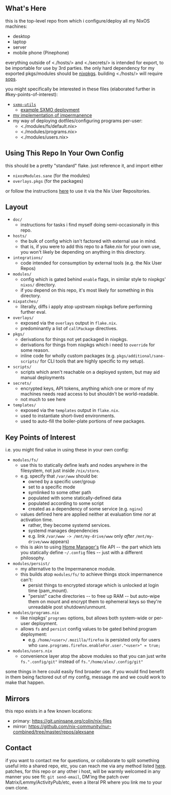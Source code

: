 ## What's Here

this is the top-level repo from which i configure/deploy all my NixOS machines:
- desktop
- laptop
- server
- mobile phone (Pinephone)

everything outside of <./hosts/> and <./secrets/> is intended for export, to be importable for use by 3rd parties.
the only hard dependency for my exported pkgs/modules should be [nixpkgs][nixpkgs].
building <./hosts/> will require [sops][sops].

you might specifically be interested in these files (elaborated further in #key-points-of-interest):
- [`sxmo-utils`](./pkgs/additional/sxmo-utils/default.nix)
  - [example SXMO deployment](./hosts/modules/gui/sxmo/default.nix)
- [my implementation of impermanence](./modules/persist/default.nix)
- my way of deploying dotfiles/configuring programs per-user:
  - <./modules/fs/default.nix>
  - <./modules/programs.nix>
  - <./modules/users.nix>

[nixpkgs]: https://github.com/NixOS/nixpkgs
[sops]: https://github.com/Mic92/sops-nix
[uninsane-org]: https://uninsane.org

## Using This Repo In Your Own Config

this should be a pretty "standard" flake. just reference it, and import either
- `nixosModules.sane` (for the modules)
- `overlays.pkgs` (for the packages)

or follow the instructions [here][NUR] to use it via the Nix User Repositories.

[NUR]: https://nur.nix-community.org/

## Layout
- `doc/`
    - instructions for tasks i find myself doing semi-occasionally in this repo.
- `hosts/`
    - the bulk of config which isn't factored with external use in mind.
    - that is, if you were to add this repo to a flake.nix for your own use,
      you won't likely be depending on anything in this directory.
- `integrations/`
    - code intended for consumption by external tools (e.g. the Nix User Repos)
- `modules/`
    - config which is gated behind `enable` flags, in similar style to nixpkgs'
      `nixos/` directory.
    - if you depend on this repo, it's most likely for something in this directory.
- `nixpatches/`
    - literally, diffs i apply atop upstream nixpkgs before performing further eval.
- `overlays/`
    - exposed via the `overlays` output in `flake.nix`.
    - predominantly a list of `callPackage` directives.
- `pkgs/`
    - derivations for things not yet packaged in nixpkgs.
    - derivations for things from nixpkgs which i need to `override` for some reason.
    - inline code for wholly custom packages (e.g. `pkgs/additional/sane-scripts/` for CLI tools
      that are highly specific to my setup).
- `scripts/`
    - scripts which aren't reachable on a deployed system, but may aid manual deployments
- `secrets/`
    - encrypted keys, API tokens, anything which one or more of my machines needs
      read access to but shouldn't be world-readable.
    - not much to see here
- `templates/`
    - exposed via the `templates` output in `flake.nix`.
    - used to instantiate short-lived environments.
    - used to auto-fill the boiler-plate portions of new packages.


## Key Points of Interest

i.e. you might find value in using these in your own config:

- `modules/fs/`
    - use this to statically define leafs and nodes anywhere in the filesystem,
      not just inside `/nix/store`.
    - e.g. specify that `/var/www` should be:
        - owned by a specific user/group
        - set to a specific mode
        - symlinked to some other path
        - populated with some statically-defined data
        - populated according to some script
        - created as a dependency of some service (e.g. `nginx`)
    - values defined here are applied neither at evaluation time _nor_ at activation time.
        - rather, they become systemd services.
        - systemd manages dependencies
        - e.g. link `/var/www -> /mnt/my-drive/www` only _after_ `/mnt/my-drive/www` appears)
    - this is akin to using [Home Manager's][home-manager] file API -- the part which lets you
      statically define `~/.config` files -- just with a different philosophy.
- `modules/persist/`
    - my alternative to the Impermanence module.
    - this builds atop `modules/fs/` to achieve things stock impermanence can't:
        - persist things to encrypted storage which is unlocked at login time (pam_mount).
        - "persist" cache directories -- to free up RAM -- but auto-wipe them on mount
          and encrypt them to ephemeral keys so they're unreadable post shutdown/unmount.
- `modules/programs.nix`
    - like nixpkgs' `programs` options, but allows both system-wide or per-user deployment.
    - allows `fs` and `persist` config values to be gated behind program deployment:
        - e.g. `/home/<user>/.mozilla/firefox` is persisted only for users who
          `sane.programs.firefox.enableFor.user."<user>" = true;`
- `modules/users.nix`
    - convenience layer atop the above modules so that you can just write
      `fs.".config/git"` instead of `fs."/home/alex/.config/git"`

some things in here could easily find broader use. if you would find benefit in
them being factored out of my config, message me and we could work to make that happen.

[home-manager]: https://github.com/nix-community/home-manager

## Mirrors

this repo exists in a few known locations:
- primary: <https://git.uninsane.org/colin/nix-files>
- mirror: <https://github.com/nix-community/nur-combined/tree/master/repos/alexsane>

## Contact

if you want to contact me for questions, or collaborate to split something useful into a shared repo, etc,
you can reach me via any method listed [here](https://uninsane.org/about).
patches, for this repo or any other i host, will be warmly welcomed in any manner you see fit:
`git send-email`, DM'ing the patch over Matrix/Lemmy/ActivityPub/etc, even a literal PR where you
link me to your own clone.
